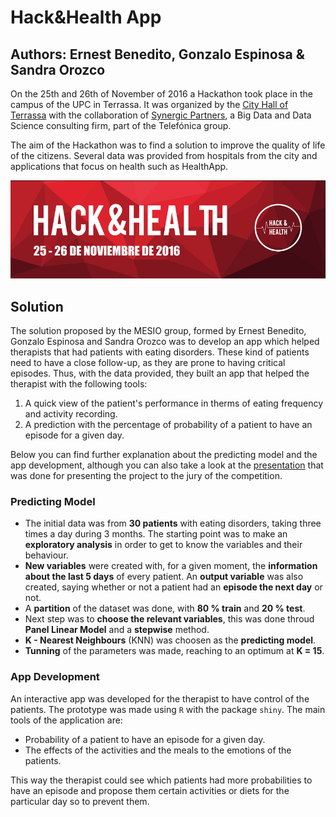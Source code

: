 # Hack&Health App
## Authors: Ernest Benedito, Gonzalo Espinosa & Sandra Orozco

On the 25th and 26th of November of 2016 a Hackathon took place in the campus of the UPC in Terrassa. It was organized by the [City Hall of Terrassa](http://www.terrassa.cat/es/hack-health) with the collaboration of [Synergic Partners](http://www.synergicpartners.com/en/hackhealth-el-ayuntamiento-de-terrassa-organiza-el-primer-hackathon-de-big-data-y-salud-con-la-colaboracion-de-synergic-partners/), a Big Data and Data Science consulting firm, part of the Telefónica group.

The aim of the Hackathon was to find a solution to improve the quality of life of the citizens. Several data was provided from hospitals from the city and applications that focus on health such as HealthApp.

![](images/Hack_health_2016.png)

## Solution

The solution proposed by the MESIO group, formed by Ernest Benedito, Gonzalo Espinosa and Sandra Orozco was to develop an app which helped therapists that had patients with eating disorders. These kind of patients need to have a close follow-up, as they are prone to having critical episodes. Thus, with the data provided, they built an app that helped the therapist  with the following tools:

1. A quick view of the patient's performance in therms of eating frequency and activity recording.
2. A prediction with the percentage of probability of a patient to have an episode for a given day.

Below you can find further explanation about the predicting model and the app development, although you can also take a look at the [presentation](HackHealthApp_Presentation.pdf) that was done for presenting the project to the jury of the competition.

### Predicting Model

- The initial data was from **30 patients** with eating disorders, taking three times a day during 3 months. The starting point was to make an **exploratory analysis** in order to get to know the variables and their behaviour.
- **New variables** were created with, for a given moment, the **information about the last 5 days** of every patient. An **output variable** was also created, saying whether or not a patient had an **episode the next day** or not.
- A **partition** of the dataset was done, with **80 % train** and **20 % test**.
- Next step was to **choose the relevant variables**, this was done throud **Panel Linear Model** and a **stepwise** method.
- **K - Nearest Neighbours** (KNN) was choosen as the **predicting model**.
- **Tunning** of the parameters was made, reaching to an optimum at **K = 15**.

### App Development

An interactive app was developed for the therapist to have control of the patients. The prototype was made using `R` with the package `shiny`. The main tools of the application are:

- Probability of a patient to have an episode for a given day.
- The effects of the activities and the meals to the emotions of the patients.

This way the therapist could see which patients had more probabilities to have an episode and propose them certain activities or diets for the particular day so to prevent them.

